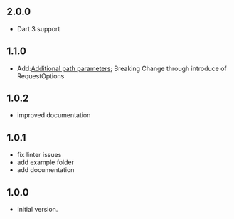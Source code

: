 ## 2.0.0
- Dart 3 support

## 1.1.0

- Add:[Additional path parameters](https://github.com/jayjah/calendarific_dart/issues/1); Breaking Change through introduce of RequestOptions


## 1.0.2

- improved documentation

## 1.0.1

- fix linter issues
- add example folder
- add documentation

## 1.0.0

- Initial version.
